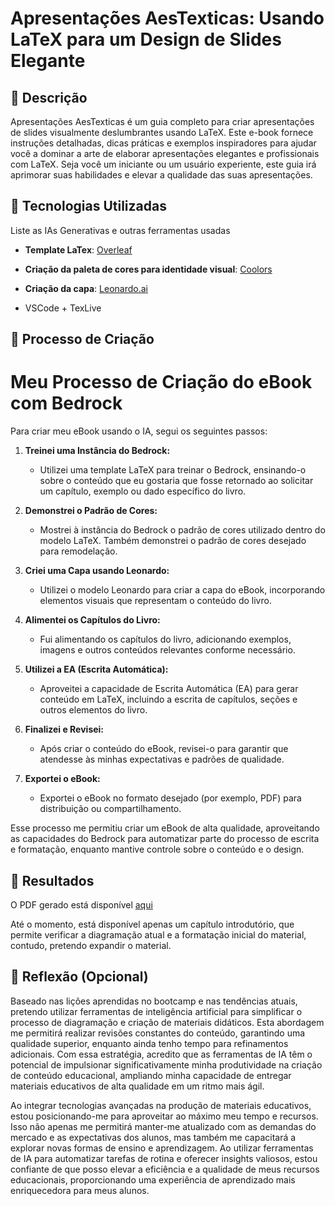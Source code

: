# Apresentações AesTexticas: Usando LaTeX para um Design de Slides Elegante


## 📒 Descrição
Apresentações AesTexticas é um guia completo para criar apresentações de slides visualmente deslumbrantes usando LaTeX. Este e-book fornece instruções detalhadas, dicas práticas e exemplos inspiradores para ajudar você a dominar a arte de elaborar apresentações elegantes e profissionais com LaTeX. Seja você um iniciante ou um usuário experiente, este guia irá aprimorar suas habilidades e elevar a qualidade das suas apresentações.

## 🤖 Tecnologias Utilizadas
Liste as IAs Generativas e outras ferramentas usadas

 - **Template LaTex**: [Overleaf](https://pt.overleaf.com/latex/templates/coding-book-template/ksbrfmrgmjgy)

- **Criação da paleta de cores para identidade visual**: [Coolors](https://coolors.co/a4bea0-40665d-1e4443-032734-7a9c8d-093435-213e31-bbcda7-a8c1a5-6c8163)

- **Criação da capa**: [Leonardo.ai](https://app.leonardo.ai/ai-generations)

- VSCode + TexLive

## 🧐 Processo de Criação
# Meu Processo de Criação do eBook com Bedrock

Para criar meu eBook usando o IA, segui os seguintes passos:

1. **Treinei uma Instância do Bedrock:**
   - Utilizei uma template LaTeX para treinar o Bedrock, ensinando-o sobre o conteúdo que eu gostaria que fosse retornado ao solicitar um capítulo, exemplo ou dado específico do livro.

2. **Demonstrei o Padrão de Cores:**
   - Mostrei à instância do Bedrock o padrão de cores utilizado dentro do modelo LaTeX. Também demonstrei o padrão de cores desejado para remodelação.

3. **Criei uma Capa usando Leonardo:**
   - Utilizei o modelo Leonardo para criar a capa do eBook, incorporando elementos visuais que representam o conteúdo do livro.

4. **Alimentei os Capítulos do Livro:**
   - Fui alimentando os capítulos do livro, adicionando exemplos, imagens e outros conteúdos relevantes conforme necessário.

5. **Utilizei a EA (Escrita Automática):**
   - Aproveitei a capacidade de Escrita Automática (EA) para gerar conteúdo em LaTeX, incluindo a escrita de capítulos, seções e outros elementos do livro.

6. **Finalizei e Revisei:**
   - Após criar o conteúdo do eBook, revisei-o para garantir que atendesse às minhas expectativas e padrões de qualidade.

7. **Exportei o eBook:**
   - Exportei o eBook no formato desejado (por exemplo, PDF) para distribuição ou compartilhamento.

Esse processo me permitiu criar um eBook de alta qualidade, aproveitando as capacidades do Bedrock para automatizar parte do processo de escrita e formatação, enquanto mantive controle sobre o conteúdo e o design.


## 🚀 Resultados
 O PDF gerado está disponível [aqui](https://github.com/luizfpq/lab-natty-or-not/blob/d7bd519770831c3ba1c646dc48d4b160f2b99e65/Apresentacoes_AesTexticas.pdf)

Até o momento, está disponível apenas um capítulo introdutório, que permite verificar a diagramação atual e a formatação inicial do material, contudo, pretendo expandir o material.

## 💭 Reflexão (Opcional)
Baseado nas lições aprendidas no bootcamp e nas tendências atuais, pretendo utilizar ferramentas de inteligência artificial para simplificar o processo de diagramação e criação de materiais didáticos. Esta abordagem me permitirá realizar revisões constantes do conteúdo, garantindo uma qualidade superior, enquanto ainda tenho tempo para refinamentos adicionais. Com essa estratégia, acredito que as ferramentas de IA têm o potencial de impulsionar significativamente minha produtividade na criação de conteúdo educacional, ampliando minha capacidade de entregar materiais educativos de alta qualidade em um ritmo mais ágil.

Ao integrar tecnologias avançadas na produção de materiais educativos, estou posicionando-me para aproveitar ao máximo meu tempo e recursos. Isso não apenas me permitirá manter-me atualizado com as demandas do mercado e as expectativas dos alunos, mas também me capacitará a explorar novas formas de ensino e aprendizagem. Ao utilizar ferramentas de IA para automatizar tarefas de rotina e oferecer insights valiosos, estou confiante de que posso elevar a eficiência e a qualidade de meus recursos educacionais, proporcionando uma experiência de aprendizado mais enriquecedora para meus alunos.
